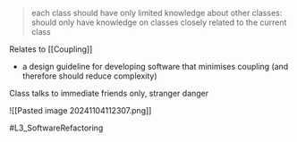 >each class should have only limited knowledge about other classes: should only have knowledge on classes closely related to the current class

Relates to [[Coupling]]
-  a design guideline for developing software that minimises coupling (and therefore should reduce complexity)

Class talks to immediate friends only, stranger danger

![[Pasted image 20241104112307.png]]


#L3_SoftwareRefactoring 